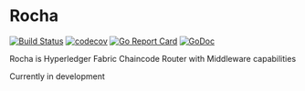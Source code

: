# Rocha

[![Build Status](https://travis-ci.com/vtfr/rocha.svg?branch=master)](https://travis-ci.com/vtfr/rocha)
[![codecov](https://codecov.io/gh/vtfr/rocha/branch/master/graph/badge.svg)](https://codecov.io/gh/vtfr/rocha)
[![Go Report Card](https://goreportcard.com/badge/github.com/vtfr/rocha)](https://goreportcard.com/report/github.com/vtfr/rocha)
[![GoDoc](https://godoc.org/github.com/vtfr/rocha?status.svg)](https://godoc.org/github.com/vtfr/rocha)

Rocha is Hyperledger Fabric Chaincode Router with Middleware capabilities

Currently in development
